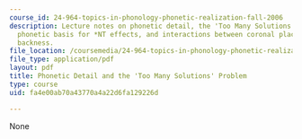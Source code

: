 ```yaml
---
course_id: 24-964-topics-in-phonology-phonetic-realization-fall-2006
description: Lecture notes on phonetic detail, the 'Too Many Solutions' Problem, the
  phonetic basis for *NT effects, and interactions between coronal place and vowel
  backness.
file_location: /coursemedia/24-964-topics-in-phonology-phonetic-realization-fall-2006/fa4e00ab70a43770a4a22d6fa129226d_MIT24_964F06_lec11_solutions.pdf
file_type: application/pdf
layout: pdf
title: Phonetic Detail and the 'Too Many Solutions' Problem
type: course
uid: fa4e00ab70a43770a4a22d6fa129226d

---
```

None